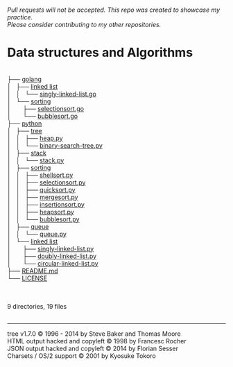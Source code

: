 <!DOCTYPE html>
<html>
<!-- tree --dirsfirst -trH '' -->
<body>
	<h6>Pull requests will not be accepted. This repo was created to showcase my practice.<br>Please consider contributing to my other repositories.</h3>
	<h1>Data structures and Algorithms</h4><p>
	<a href=""></a><br>
	├── <a href="/golang/">golang</a><br>
	│   ├── <a href="/golang/linked%20list/">linked list</a><br>
	│   │   └── <a href="/golang/linked%20list/singly-linked-list.go">singly-linked-list.go</a><br>
	│   └── <a href="/golang/sorting/">sorting</a><br>
	│   &nbsp;&nbsp;&nbsp; ├── <a href="/golang/sorting/selectionsort.go">selectionsort.go</a><br>
	│   &nbsp;&nbsp;&nbsp; └── <a href="/golang/sorting/bubblesort.go">bubblesort.go</a><br>
	├── <a href="/python/">python</a><br>
	│   ├── <a href="/python/tree/">tree</a><br>
	│   │   ├── <a href="/python/tree/heap.py">heap.py</a><br>
	│   │   └── <a href="/python/tree/binary-search-tree.py">binary-search-tree.py</a><br>
	│   ├── <a href="/python/stack/">stack</a><br>
	│   │   └── <a href="/python/stack/stack.py">stack.py</a><br>
	│   ├── <a href="/python/sorting/">sorting</a><br>
	│   │   ├── <a href="/python/sorting/shellsort.py">shellsort.py</a><br>
	│   │   ├── <a href="/python/sorting/selectionsort.py">selectionsort.py</a><br>
	│   │   ├── <a href="/python/sorting/quicksort.py">quicksort.py</a><br>
	│   │   ├── <a href="/python/sorting/mergesort.py">mergesort.py</a><br>
	│   │   ├── <a href="/python/sorting/insertionsort.py">insertionsort.py</a><br>
	│   │   ├── <a href="/python/sorting/heapsort.py">heapsort.py</a><br>
	│   │   └── <a href="/python/sorting/bubblesort.py">bubblesort.py</a><br>
	│   ├── <a href="/python/queue/">queue</a><br>
	│   │   └── <a href="/python/queue/queue.py">queue.py</a><br>
	│   └── <a href="/python/linked%20list/">linked list</a><br>
	│   &nbsp;&nbsp;&nbsp; ├── <a href="/python/linked%20list/singly-linked-list.py">singly-linked-list.py</a><br>
	│   &nbsp;&nbsp;&nbsp; ├── <a href="/python/linked%20list/doubly-linked-list.py">doubly-linked-list.py</a><br>
	│   &nbsp;&nbsp;&nbsp; └── <a href="/python/linked%20list/circular-linked-list.py">circular-linked-list.py</a><br>
	├── <a href="/README.md">README.md</a><br>
	└── <a href="/LICENSE">LICENSE</a><br>
	<br><br>
	</p>
	<p>

9 directories, 19 files
<br><br>
</p>
<hr>
<p class="VERSION">
tree v1.7.0 © 1996 - 2014 by Steve Baker and Thomas Moore <br>
HTML output hacked and copyleft © 1998 by Francesc Rocher <br>
JSON output hacked and copyleft © 2014 by Florian Sesser <br>
Charsets / OS/2 support © 2001 by Kyosuke Tokoro
</p>

</body>
</html>
